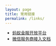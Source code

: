 ```yaml
---
layout: page
title: 常用链接
permalink: /links/
---
```

* <a target="_blank" href="https://doc.open.alipay.com">蚂蚁金服开放平台</a>
* <a target="_blank" href="https://pay.weixin.qq.com/wiki/doc/api/sl.html">微信服务商接入文档</a>
